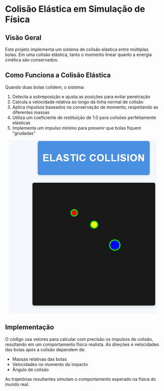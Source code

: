 # Colisão Elástica em Simulação de Física

## Visão Geral

Este projeto implementa um sistema de colisão elástica entre múltiplas bolas. Em uma colisão elástica, tanto o momento linear quanto a energia cinética são conservados.

## Como Funciona a Colisão Elástica

Quando duas bolas colidem, o sistema:

1. Detecta a sobreposição e ajusta as posições para evitar penetração
2. Calcula a velocidade relativa ao longo da linha normal de colisão
3. Aplica impulsos baseados na conservação de momento, respeitando as diferentes massas
4. Utiliza um coeficiente de restituição de 1.0 para colisões perfeitamente elásticas
5. Implementa um impulso mínimo para prevenir que bolas fiquem "grudadas"

<div align="center">
  <img src="example.gif" alt="Exemplo" />
</div>

## Implementação

O código usa vetores para calcular com precisão os impulsos de colisão, resultando em um comportamento físico realista. As direções e velocidades das bolas após a colisão dependem de:

- Massas relativas das bolas
- Velocidades no momento do impacto
- Ângulo de colisão

As trajetórias resultantes simulam o comportamento esperado na física do mundo real.
